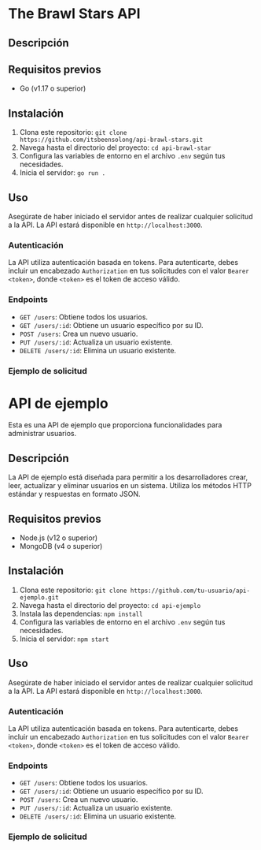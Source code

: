 # The Brawl Stars API

## Descripción



## Requisitos previos

- Go (v1.17 o superior)

## Instalación

1. Clona este repositorio: `git clone https://github.com/itsbeensolong/api-brawl-stars.git`
2. Navega hasta el directorio del proyecto: `cd api-brawl-star`
4. Configura las variables de entorno en el archivo `.env` según tus necesidades.
5. Inicia el servidor: `go run .`

## Uso

Asegúrate de haber iniciado el servidor antes de realizar cualquier solicitud a la API. La API estará disponible en `http://localhost:3000`.

### Autenticación

La API utiliza autenticación basada en tokens. Para autenticarte, debes incluir un encabezado `Authorization` en tus solicitudes con el valor `Bearer <token>`, donde `<token>` es el token de acceso válido.

### Endpoints

- `GET /users`: Obtiene todos los usuarios.
- `GET /users/:id`: Obtiene un usuario específico por su ID.
- `POST /users`: Crea un nuevo usuario.
- `PUT /users/:id`: Actualiza un usuario existente.
- `DELETE /users/:id`: Elimina un usuario existente.

### Ejemplo de solicitud

# API de ejemplo

Esta es una API de ejemplo que proporciona funcionalidades para administrar usuarios.

## Descripción

La API de ejemplo está diseñada para permitir a los desarrolladores crear, leer, actualizar y eliminar usuarios en un sistema. Utiliza los métodos HTTP estándar y respuestas en formato JSON.

## Requisitos previos

- Node.js (v12 o superior)
- MongoDB (v4 o superior)

## Instalación

1. Clona este repositorio: `git clone https://github.com/tu-usuario/api-ejemplo.git`
2. Navega hasta el directorio del proyecto: `cd api-ejemplo`
3. Instala las dependencias: `npm install`
4. Configura las variables de entorno en el archivo `.env` según tus necesidades.
5. Inicia el servidor: `npm start`

## Uso

Asegúrate de haber iniciado el servidor antes de realizar cualquier solicitud a la API. La API estará disponible en `http://localhost:3000`.

### Autenticación

La API utiliza autenticación basada en tokens. Para autenticarte, debes incluir un encabezado `Authorization` en tus solicitudes con el valor `Bearer <token>`, donde `<token>` es el token de acceso válido.

### Endpoints

- `GET /users`: Obtiene todos los usuarios.
- `GET /users/:id`: Obtiene un usuario específico por su ID.
- `POST /users`: Crea un nuevo usuario.
- `PUT /users/:id`: Actualiza un usuario existente.
- `DELETE /users/:id`: Elimina un usuario existente.

### Ejemplo de solicitud

